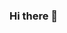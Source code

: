 ### Hi there 👋

<!--
**MCfengyou/MCfengyou** is a ✨ _special_ ✨ repository because its `README.md` (this file) appears on your GitHub profile.

Here are some ideas to get you started:

- 🔭 I’m currently working on ...
- 🌱 I’m currently learning ...
- 👯 I’m looking to collaborate on ...
- 🤔 I’m looking for help with ...
- 💬 Ask me about ...
- 📫 How to reach me: MCfengyou@hotmail.com
- 😄 Pronouns: ...
- ⚡ Fun fact: ...
-->
